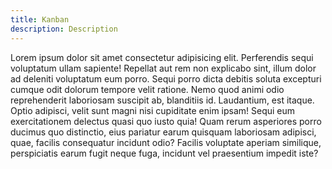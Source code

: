 ```yaml
---
title: Kanban
description: Description
---
```


Lorem ipsum dolor sit amet consectetur adipisicing elit. Perferendis sequi voluptatum ullam sapiente! Repellat aut rem non explicabo sint, illum dolor ad deleniti voluptatum eum porro. Sequi porro dicta debitis soluta excepturi cumque odit dolorum tempore velit ratione. Nemo quod animi odio reprehenderit laboriosam suscipit ab, blanditiis id. Laudantium, est itaque. Optio adipisci, velit sunt magni nisi cupiditate enim ipsam! Sequi eum exercitationem delectus quasi quo iusto quia! Quam rerum asperiores porro ducimus quo distinctio, eius pariatur earum quisquam laboriosam adipisci, quae, facilis consequatur incidunt odio? Facilis voluptate aperiam similique, perspiciatis earum fugit neque fuga, incidunt vel praesentium impedit iste?
